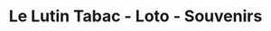 ---
title: "Le Lutin Tabac - Loto - Souvenirs"
url: /aussois/le-lutin-tabac-loto-souvenirs/
shop: Zeitungen
---